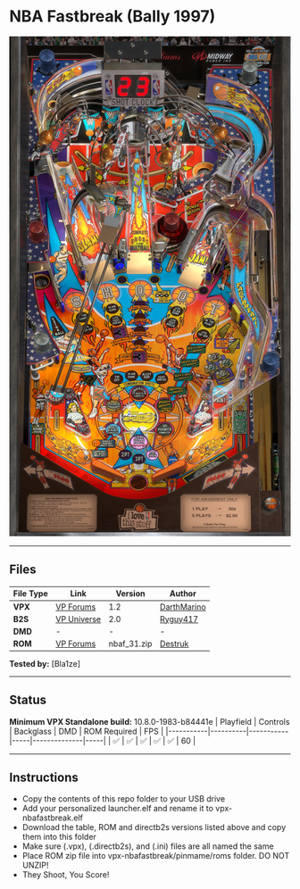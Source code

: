# NBA Fastbreak (Bally 1997)

![Table Preview](../../images/vpx-nbafastbreak.png)

---

## Files
| File Type | Link | Version | Author | 
|-----------|--------|----------|--------------|
| **VPX** | [VP Forums](https://www.vpforums.org/index.php?app=downloads&showfile=13617) | 1.2 | [DarthMarino](https://www.vpforums.org/index.php?showuser=39983) | 
| **B2S** | [VP Universe](https://vpuniverse.com/files/file/12980-nba-fastbreak-bally-1997-b2s-with-full-dmd/) | 2.0 |[Ryguy417](https://vpuniverse.com/profile/31096-ryguy417/) |
| **DMD** | - | - | - |
| **ROM** | [VP Forums](https://www.vpforums.org/index.php?app=downloads&showfile=1321) | nbaf_31.zip | [Destruk](https://www.vpforums.org/index.php?showuser=5) |

**Tested by:** [Bla1ze]

---

## Status 
**Minimum VPX Standalone build:** 10.8.0-1983-b84441e
| Playfield | Controls | Backglass | DMD | ROM Required | FPS | 
|-----------|----------|-----------|-----|--------------|-----|
| :white_check_mark: | :white_check_mark: | :white_check_mark: | :white_check_mark: | :white_check_mark: | 60 |

---

## Instructions
- Copy the contents of this repo folder to your USB drive
- Add your personalized launcher.elf and rename it to vpx-nbafastbreak.elf
- Download the table, ROM and directb2s versions listed above and copy them into this folder
- Make sure (.vpx), (.directb2s), and (.ini) files are all named the same
- Place ROM zip file into vpx-nbafastbreak/pinmame/roms folder. DO NOT UNZIP!
- They Shoot, You Score! 
